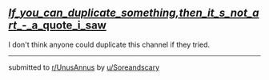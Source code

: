 ## [_If_you_can_duplicate_something,_then_it_s_not_art___-_a_quote_i_saw](https://www.reddit.com/r/UnusAnnus/comments/jrnti3/if_you_can_duplicate_something_then_its_not_art_a/)
I don't think anyone could duplicate this channel if they tried.

---

submitted to [r/UnusAnnus](https://www.reddit.com/r/UnusAnnus) by [u/Soreandscary](https://www.reddit.com/user/Soreandscary)
